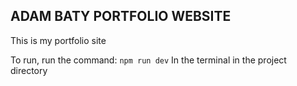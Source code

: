 ADAM BATY PORTFOLIO WEBSITE
---------------------------

This is my portfolio site

To run, run the command: ```npm run dev``` In the terminal in the project directory
